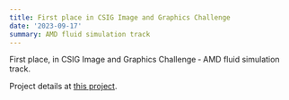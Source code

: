 ```yaml
---
title: First place in CSIG Image and Graphics Challenge
date: '2023-09-17'
summary: AMD fluid simulation track
---
```


First place, in CSIG Image and Graphics Challenge ‑ AMD fluid simulation track.

Project details at [this project](../../project/fluid-simu).